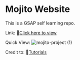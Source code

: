 # Mojito Website

This is a GSAP self learning repo.

Link:
🔗[Click here to view](https://benjy0011.github.io/GSAP-Mojito/)

Quick View:
![mojito-project (1)](https://github.com/user-attachments/assets/1a3475e5-2987-48de-bb1a-2d6ee95fd542)


Credit to:
🔗[Tutorials](https://www.youtube.com/watch?v=AW1yfBKRMKc&t=203s)
